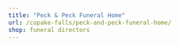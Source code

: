 ```yaml
---
title: "Peck & Peck Funeral Home"
url: /copake-falls/peck-and-peck-funeral-home/
shop: funeral directors
---
```

